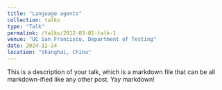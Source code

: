 ```yaml
---
title: "Language agents"
collection: talks
type: "Talk"
permalink: /talks/2012-03-01-talk-1
venue: "UC San Francisco, Department of Testing"
date: 2024-12-24
location: "Shanghai, China"
---
```


This is a description of your talk, which is a markdown file that can be all markdown-ified like any other post. Yay markdown!
